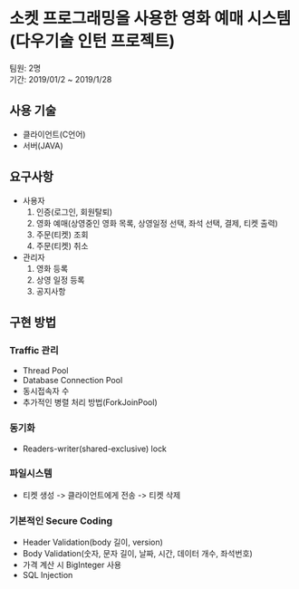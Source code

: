 # 소켓 프로그래밍을 사용한 영화 예매 시스템(다우기술 인턴 프로젝트)
팀원: 2명  
기간: 2019/01/2 ~ 2019/1/28

## 사용 기술
- 클라이언트(C언어)
- 서버(JAVA)

## 요구사항
- 사용자
    1. 인증(로그인, 회원탈퇴)
    2. 영화 예매(상영중인 영화 목록, 상영일정 선택, 좌석 선택, 결제, 티켓 출력)
    3. 주문(티켓) 조회
    4. 주문(티켓) 취소
- 관리자
    1. 영화 등록
    2. 상영 일정 등록
    3. 공지사항


## 구현 방법
### Traffic 관리
- Thread Pool 
- Database Connection Pool
- 동시접속자 수
- 추가적인 병렬 처리 방법(ForkJoinPool)

### 동기화
- Readers-writer(shared-exclusive) lock

### 파일시스템
- 티켓 생성 -> 클라이언트에게 전송 -> 티켓 삭제

### 기본적인 Secure Coding
- Header Validation(body 길이, version)
- Body Validation(숫자, 문자 길이, 날짜, 시간, 데이터 개수, 좌석번호)
- 가격 계산 시 BigInteger 사용
- SQL Injection
